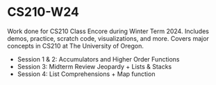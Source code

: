 # CS210-W24

Work done for CS210 Class Encore during Winter Term 2024. Includes demos, practice, scratch code, visualizations, and more. Covers major concepts in CS210 at The University of Oregon.

- Session 1 & 2: Accumulators and Higher Order Functions
- Session 3: Midterm Review Jeopardy + Lists & Stacks
- Session 4: List Comprehensions + Map function
